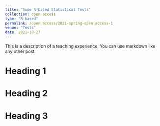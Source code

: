 ```yaml
---
title: "Some R-based Statistical Tests"
collection: open access
type: "R-based"
permalink: /open access/2021-spring-open access-1
venue: "Tests"
date: 2021-10-27
---
```


This is a description of a teaching experience. You can use markdown like any other post.

Heading 1
======

Heading 2
======

Heading 3
======
